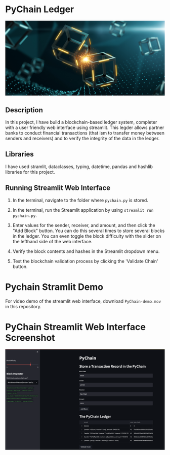 # PyChain Ledger

![alt=""](Images/application-image.png)

## Description
In this project, I have build a blockchain-based ledger system, completer with a user friendly web interface using streamlit. This legder allows partner banks to conduct financial transactions (that ism to transfer money between senders and receivers) and to verify the integrity of the data in the ledger.

## Libraries
I have used stramlit, dataclasses, typing, datetime, pandas and hashlib libraries for this project.


## Running Streamlit Web Interface
1. In the terminal, navigate to the folder where `pychain.py` is stored.

2. In the terminal, run the Streamlit application by using `streamlit run pychain.py`.

3. Enter values for the sender, receiver, and amount, and then click the "Add Block" button. You can do this several times to store several blocks in the ledger. You can even toggle the block difficulty with the slider on the lefthand side of the web interface.

4. Verify the block contents and hashes in the Streamlit dropdown menu.

5. Test the blockchain validation process by clicking the 'Validate Chain' button.

# Pychain Stramlit Demo
For video demo of the streamlit web interface, download `PyChain-demo.mov` in this repository.

# PyChain Streamlit Web Interface Screenshot
![streamlit-blockchain](Images/Pychain.png)
